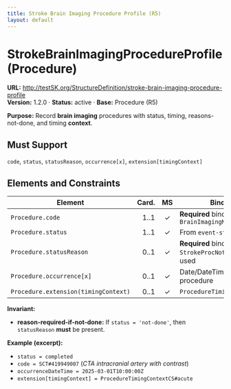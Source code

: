 ```yaml
---
title: Stroke Brain Imaging Procedure Profile (R5)
layout: default
---
```


# StrokeBrainImagingProcedureProfile (Procedure)

**URL:** http://testSK.org/StructureDefinition/stroke-brain-imaging-procedure-profile  
**Version:** 1.2.0 · **Status:** active · **Base:** Procedure (R5)

**Purpose:** Record **brain imaging** procedures with status, timing, reasons-not-done, and timing **context**.

## Must Support
`code`, `status`, `statusReason`, `occurrence[x]`, `extension[timingContext]`

## Elements and Constraints

| Element | Card. | MS | Binding/Notes |
|---|---:|:---:|---|
| `Procedure.code` | 1..1 | ✓ | **Required** binding to `BrainImagingModalityVS` |
| `Procedure.status` | 1..1 | ✓ | From `event-status` |
| `Procedure.statusReason` | 0..1 | ✓ | **Required** binding to `StrokeProcNotDoneReasonVS` when used |
| `Procedure.occurrence[x]` | 0..1 | ✓ | Date/DateTime/Period of the procedure |
| `Procedure.extension(timingContext)` | 0..1 | ✓ | `ProcedureTimingContextExtension` |

**Invariant:**  
- **reason-required-if-not-done:** If `status = 'not-done'`, then `statusReason` **must** be present.

**Example (excerpt):**  
- `status = completed`  
- `code = SCT#419949007` (*CTA intracranial artery with contrast*)  
- `occurrenceDateTime = 2025-03-01T10:00:00Z`  
- `extension[timingContext] = ProcedureTimingContextCS#acute`
